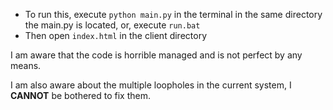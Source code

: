 <ul>
  <li>To run this, execute <code>python main.py</code> in the terminal in the same directory the main.py is located, or, execute <code>run.bat</code></li>
  <li>Then open <code>index.html</code> in the client directory</li>
</ul>


I am aware that the code is horrible managed and is not perfect by any means.

I am also aware about the multiple loopholes in the current system, I <b>CANNOT</b> be bothered to fix them.
